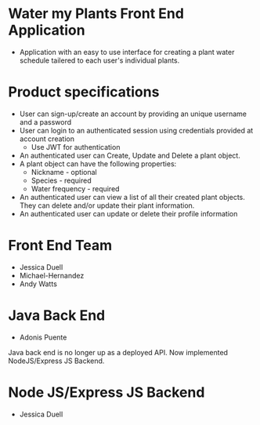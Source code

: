 # Water my Plants Front End Application

- Application with an easy to use interface for creating a plant water schedule tailered to each user's individual plants. 

# Product specifications
  - User can sign-up/create an account by providing an unique username and a password
  - User can login to an authenticated session using credentials provided at account creation 
    - Use JWT for authentication
  - An authenticated user can Create, Update and Delete a plant object.
  - A plant object can have the following properties:
    - Nickname - optional
    - Species - required
    - Water frequency - required
  - An authenticated user can view a list of all their created plant objects. They can delete and/or update their plant information.
  - An authenticated user can update or delete their profile information
  
  # Front End Team
  - Jessica Duell
  - Michael-Hernandez
  - Andy Watts
  
  # Java Back End 
  - Adonis Puente
  
  Java back end is no longer up as a deployed API. Now implemented NodeJS/Express JS Backend.
  
  # Node JS/Express JS Backend
  - Jessica Duell
